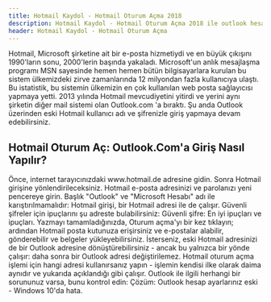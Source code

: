 ```yaml
---
title: Hotmail Kaydol - Hotmail Oturum Açma 2018
description: Hotmail Kaydol - Hotmail Oturum Açma 2018 ile outlook hesabınıza nasıl giriş yapabileceğinizi öğrenin.
header: Hotmail Kaydol - Hotmail Oturum Açma
---
```

Hotmail, Microsoft şirketine ait bir e-posta hizmetiydi ve en büyük çıkışını 1990'ların sonu, 2000'lerin başında yakaladı. Microsoft'un anlık mesajlaşma programı MSN sayesinde hemen hemen bütün bilgisayarlara kurulan bu sistem ülkemizdeki zirve zamanlarında 12 milyondan fazla kullanıcıya ulaştı. Bu istatistik, bu sistemin ülkemizin en çok kullanılan web posta sağlayıcısı yapmaya yetti. 2013 yılında Hotmail mevcudiyetini yitirdi ve yerini aynı şirketin diğer mail sistemi olan Outlook.com 'a bıraktı. Şu anda Outlook üzerinden eski Hotmail kullanıcı adı ve şifrenizle giriş yapmaya devam edebilirsiniz.

<h2>Hotmail Oturum Aç: Outlook.Com'a Giriş Nasıl Yapılır?</h2>
Önce, internet tarayıcınızdaki www.hotmail.de adresine gidin.
Sonra Hotmail girişine yönlendirileceksiniz.
Hotmail e-posta adresinizi ve parolanızı yeni pencereye girin.
Başlık "Outlook" ve "Microsoft Hesabı" adı ile karıştırılmamalıdır: Hotmail girişi, bir Hotmail adresi ile de çalışır.
Güvenli şifreler için ipuçlarını şu adreste bulabilirsiniz: Güvenli şifre: En iyi ipuçları ve ipuçları.
Yazmayı tamamladığınızda, Oturum açma'yı bir kez tıklayın; ardından Hotmail posta kutunuza erişirsiniz ve e-postalar alabilir, gönderebilir ve belgeler yükleyebilirsiniz.
İsterseniz, eski Hotmail adresinizi de bir Outlook adresine dönüştürebilirsiniz - ancak bu yalnızca bir yönde çalışır: daha sonra bir Outlook adresi değiştirilemez. Hotmail oturum açma işlemi için hangi adresi kullanırsanız yapın - işlemin kendisi ilke olarak daima aynıdır ve yukarıda açıklandığı gibi çalışır. Outlook ile ilgili herhangi bir sorununuz varsa, bunu kontrol edin: Çözüm: Outlook hesap ayarlarınız eski - Windows 10'da hata.
